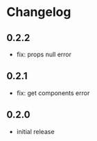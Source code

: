 # Changelog

## 0.2.2

- fix: props null error

## 0.2.1

- fix: get components error

## 0.2.0

- initial release
